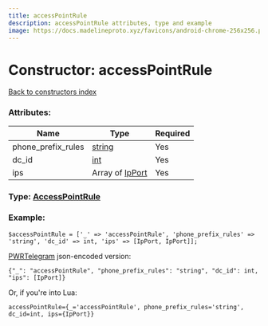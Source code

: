 ```yaml
---
title: accessPointRule
description: accessPointRule attributes, type and example
image: https://docs.madelineproto.xyz/favicons/android-chrome-256x256.png
---
```

# Constructor: accessPointRule  
[Back to constructors index](index.md)



### Attributes:

| Name     |    Type       | Required |
|----------|---------------|----------|
|phone\_prefix\_rules|[string](../types/string.md) | Yes|
|dc\_id|[int](../types/int.md) | Yes|
|ips|Array of [IpPort](../types/IpPort.md) | Yes|



### Type: [AccessPointRule](../types/AccessPointRule.md)


### Example:

```
$accessPointRule = ['_' => 'accessPointRule', 'phone_prefix_rules' => 'string', 'dc_id' => int, 'ips' => [IpPort, IpPort]];
```  

[PWRTelegram](https://pwrtelegram.xyz) json-encoded version:

```
{"_": "accessPointRule", "phone_prefix_rules": "string", "dc_id": int, "ips": [IpPort]}
```


Or, if you're into Lua:  


```
accessPointRule={_='accessPointRule', phone_prefix_rules='string', dc_id=int, ips={IpPort}}

```


